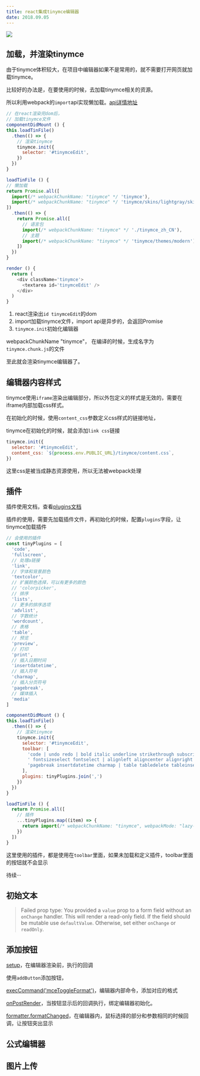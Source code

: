```yaml
---
title: react集成tinymce编辑器
date: 2018.09.05
---
```


![](http://feng89.b0.upaiyun.com/img/react-tinymce-1.jpg)

<!-- more -->

## 加载，并渲染tinymce

由于tinymce体积较大，在项目中编辑器如果不是常用的，就不需要打开网页就加载tinymce。

比较好的办法是，在要使用的时候，去加载tinymce相关的资源。

所以利用webpack的`import`api实现懒加载。[api详情地址](https://webpack.docschina.org/api/module-methods#import-)

```js
// 在react渲染完dom后，
// 加载tinymce文件
componentDidMount () {
this.loadTinFile()
  .then(() => {
    // 渲染tinymce
    tinymce.init({
      selector: '#tinymceEdit',
    })
  })
}

loadTinFile () {
// 懒加载
return Promise.all([
  import(/* webpackChunkName: "tinymce" */ 'tinymce'),
  import(/* webpackChunkName: "tinymce" */ 'tinymce/skins/lightgray/skin.min.css')
])
  .then(() => {
    return Promise.all([
      // 语言包
      import(/* webpackChunkName: "tinymce" */ './tinymce_zh_CN'),
      // 主题
      import(/* webpackChunkName: "tinymce" */ 'tinymce/themes/modern')
    ])
  })
}

render () {
  return (
    <div className='tinymce'>
      <textarea id='tinymceEdit' />
    </div>
  )
}


```
1. react渲染出`id tinymceEdit`的dom
1. import加载tinymce文件，import api是异步的，会返回Promise
1. `tinymce.init`初始化编辑器

webpackChunkName "tinymce"， 在编译的时候，生成名字为`tinymce.chunk.js`的文件


至此就会渲染tinymce编辑器了。

## 编辑器内容样式

tinymce使用`iframe`渲染出编辑部分，所以外包定义的样式是无效的，需要在iframe内部加载css样式。

在初始化的时候，使用`content_css`参数定义css样式的链接地址，

tinymce在初始化的时候，就会添加`link css`链接

```js
tinymce.init({
  selector: '#tinymceEdit',
  content_css: `${process.env.PUBLIC_URL}/tinymce/content.css`,
})
```

这里css是被当成静态资源使用，所以无法被webpack处理

## 插件

插件使用文档，查看[plugins文档]((https://www.tiny.cloud/docs/plugins/))

插件的使用，需要先加载插件文件，再初始化的时候，配置`plugins`字段，让tinymce加载插件

```js
// 会使用的插件
const tinyPlugins = [
  'code',
  'fullscreen',
  // 处理a链接
  'link',
  // 字体和背景颜色
  'textcolor',
  // 扩展颜色选择，可以有更多的颜色
  // 'colorpicker',
  // 排序
  'lists',
  // 更多的排序选项
  'advlist',
  // 字数统计
  'wordcount',
  // 表格
  'table',
  // 预览
  'preview',
  // 打印
  'print',
  // 插入日期时间
  'insertdatetime',
  // 插入符号
  'charmap',
  // 插入分页符号
  'pagebreak',
  // 媒体插入
  'media'
]

componentDidMount () {
this.loadTinFile()
  .then(() => {
    // 渲染tinymce
    tinymce.init({
      selector: '#tinymceEdit',
      toolbar: [
        'code | undo redo | bold italic underline strikethrough subscript superscript removeformat blockquote | forecolor backcolor h2 p kityformula | numlist bullist | fullscreen',
        ' fontsizeselect fontselect | alignleft aligncenter alignright alignjustify | outdent indent | link unlink openlink | upimg',
        'pagebreak insertdatetime charmap | table tabledelete tableinsertrowbefore tableinsertrowafter tabledeleterow tablemergecells tablesplitcells | print preview | media'
      ],
      plugins: tinyPlugins.join(',')
    })
  })
}

loadTinFile () {
  return Promise.all([
    // 插件
    ...tinyPlugins.map((item) => {
      return import(/* webpackChunkName: "tinymce", webpackMode: "lazy-once" */ `tinymce/plugins/${item}`)
    })
  ])
}
```
这里使用的插件，都是使用在`toolbar`里面，如果未加载和定义插件，toolbar里面的按钮就不会显示

待续···

## 初始文本

> Failed prop type: You provided a `value` prop to a form field without an `onChange` handler. This will render a read-only field. If the field should be mutable use `defaultValue`. Otherwise, set either `onChange` or `readOnly`.

## 添加按钮

[setup](https://www.tiny.cloud/docs/configure/integration-and-setup/#setup)，在编辑器渲染前，执行的回调

使用`addButton`添加按钮，

[execCommand('mceToggleFormat')](https://www.tiny.cloud/docs/advanced/creating-a-custom-button/#togglebutton)，编辑器内部命令，添加对应的格式

[onPostRender](https://www.tiny.cloud/docs/advanced/creating-a-custom-button/#buttonoptions)，当按钮显示后的回调执行，绑定编辑器初始化。

[formatter.formatChanged](https://www.tiny.cloud/docs/api/tinymce/tinymce.formatter/#formatchanged)，在编辑器内，鼠标选择的部分和参数相同的时候回调，让按钮突出显示

## 公式编辑器

## 图片上传